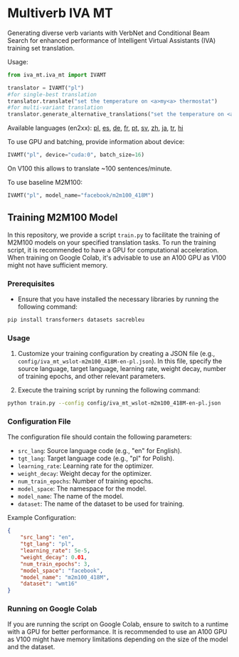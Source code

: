 Multiverb IVA MT
================
Generating diverse verb variants with VerbNet and Conditional Beam Search for enhanced performance of Intelligent Virtual Assistants (IVA) training set translation.

Usage:
```python
from iva_mt.iva_mt import IVAMT

translator = IVAMT("pl")
#for single-best translation
translator.translate("set the temperature on <a>my<a> thermostat")
#for multi-variant translation
translator.generate_alternative_translations("set the temperature on <a>my<a> thermostat")
```
Available languages (en2xx): [pl](https://huggingface.co/cartesinus/iva_mt_wslot-m2m100_418M-en-pl), [es](https://huggingface.co/cartesinus/iva_mt_wslot-m2m100_418M-en-es), [de](https://huggingface.co/cartesinus/iva_mt_wslot-m2m100_418M-en-de), [fr](https://huggingface.co/cartesinus/iva_mt_wslot-m2m100_418M-en-fr), [pt](https://huggingface.co/cartesinus/iva_mt_wslot-m2m100_418M-en-pt), [sv](https://huggingface.co/cartesinus/iva_mt_wslot-m2m100_418M-en-sv), [zh](https://huggingface.co/cartesinus/iva_mt_wslot-m2m100_418M-en-zh), [ja](https://huggingface.co/cartesinus/iva_mt_wslot-m2m100_418M-en-ja), [tr](https://huggingface.co/cartesinus/iva_mt_wslot-m2m100_418M-en-tr), [hi](https://huggingface.co/cartesinus/iva_mt_wslot-m2m100_418M-en-hi)

To use GPU and batching, provide information about device:
```python
IVAMT("pl", device="cuda:0", batch_size=16)
```
On V100 this allows to translate ~100 sentences/minute.

To use baseline M2M100:
```python
IVAMT("pl", model_name="facebook/m2m100_418M")
```

## Training M2M100 Model

In this repository, we provide a script `train.py` to facilitate the training of M2M100 models on your specified translation tasks. To run the training script, it is recommended to have a GPU for computational acceleration. When training on Google Colab, it's advisable to use an A100 GPU as V100 might not have sufficient memory.

### Prerequisites

- Ensure that you have installed the necessary libraries by running the following command:
```bash
pip install transformers datasets sacrebleu
```

### Usage

1. Customize your training configuration by creating a JSON file (e.g., `config/iva_mt_wslot-m2m100_418M-en-pl.json`). In this file, specify the source language, target language, learning rate, weight decay, number of training epochs, and other relevant parameters.

2. Execute the training script by running the following command:
```bash
python train.py --config config/iva_mt_wslot-m2m100_418M-en-pl.json
```

### Configuration File

The configuration file should contain the following parameters:

- `src_lang`: Source language code (e.g., "en" for English).
- `tgt_lang`: Target language code (e.g., "pl" for Polish).
- `learning_rate`: Learning rate for the optimizer.
- `weight_decay`: Weight decay for the optimizer.
- `num_train_epochs`: Number of training epochs.
- `model_space`: The namespace for the model.
- `model_name`: The name of the model.
- `dataset`: The name of the dataset to be used for training.

Example Configuration:
```json
{
    "src_lang": "en",
    "tgt_lang": "pl",
    "learning_rate": 5e-5,
    "weight_decay": 0.01,
    "num_train_epochs": 3,
    "model_space": "facebook",
    "model_name": "m2m100_418M",
    "dataset": "wmt16"
}
```

### Running on Google Colab

If you are running the script on Google Colab, ensure to switch to a runtime with a GPU for better performance. It is recommended to use an A100 GPU as V100 might have memory limitations depending on the size of the model and the dataset.
